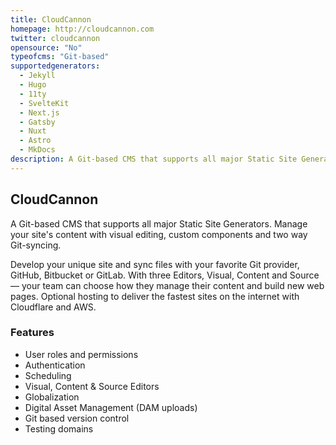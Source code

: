 ```yaml
---
title: CloudCannon
homepage: http://cloudcannon.com
twitter: cloudcannon
opensource: "No"
typeofcms: "Git-based"
supportedgenerators:
  - Jekyll
  - Hugo
  - 11ty
  - SvelteKit
  - Next.js
  - Gatsby
  - Nuxt
  - Astro
  - MkDocs
description: A Git-based CMS that supports all major Static Site Generators. Manage your site's content with visual editing, custom components and two way Git-syncing.
---
```

## CloudCannon
A Git-based CMS that supports all major Static Site Generators. Manage your site's content with visual editing, custom components and two way Git-syncing.

Develop your unique site and sync files with your favorite Git provider, GitHub, Bitbucket or GitLab. 
With three Editors, Visual, Content and Source — your team can choose how they manage their content and build new web pages. 
Optional hosting to deliver the fastest sites on the internet with Cloudflare and AWS. 

### Features
  - User roles and permissions
  - Authentication
  - Scheduling
  - Visual, Content & Source Editors
  - Globalization
  - Digital Asset Management (DAM uploads)
  - Git based version control
  - Testing domains
 
 
